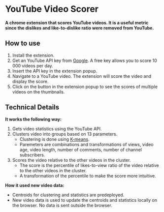 # YouTube Video Scorer

**A chrome extension that scores YouTube videos. It is a useful metric since the dislikes and like-to-dislike ratio were removed from YouTube.**

## How to use

1. Install the extension.
2. Get an YouTube API key from [Google](https://console.developers.google.com/apis/credentials). A free key allows you to score 10 000 videos per day.
3. Insert the API key in the extension popup.
4. Navigate to a YouTube video. The extension will score the video and display the score.
5. Click on the button in the extension popup to see the scores of multiple videos on the thumbnails. 

## Technical Details

**It works the following way:**
1. Gets video statistics using the YouTube API.
2. Clusters video into groups based on 13 parameters. 
    * Clustering is done using [K-means](https://en.wikipedia.org/wiki/K-means_clustering).
    * Paremeters are combinations and transformations of views, video age, video length, number of comments, number of channel subscribers.
3. Scores the video relative to the other videos in the cluster.
    * The score is the percentile of likes-to-view ratio of the video relative to the other videos in the cluster.
    * A transformation of the percentile to make the score more intuitive.

**How it used new video data:**
* Centroids for clustering and statistics are predeployed.
* New video data is used to update the centroids and statistics locally on the browser. No data is sent outside the browser. 